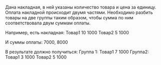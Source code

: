 Дана накладная, в ней указаны количество товара и цена за единицу. Оплата накладной происходит двумя частями. Необходимо разбить товары на две группы таким образом, чтобы сумма по ним соответствовала двум суммам оплаты.

Например, есть накладная:
Товар1   10   1000
Товар2   5    1000

И суммы оплаты: 7000, 8000

В результате должно получиться:
Группа 1:
Товар1   7    1000
Группа2:
Товар1   3    1000
Товар2   5    1000